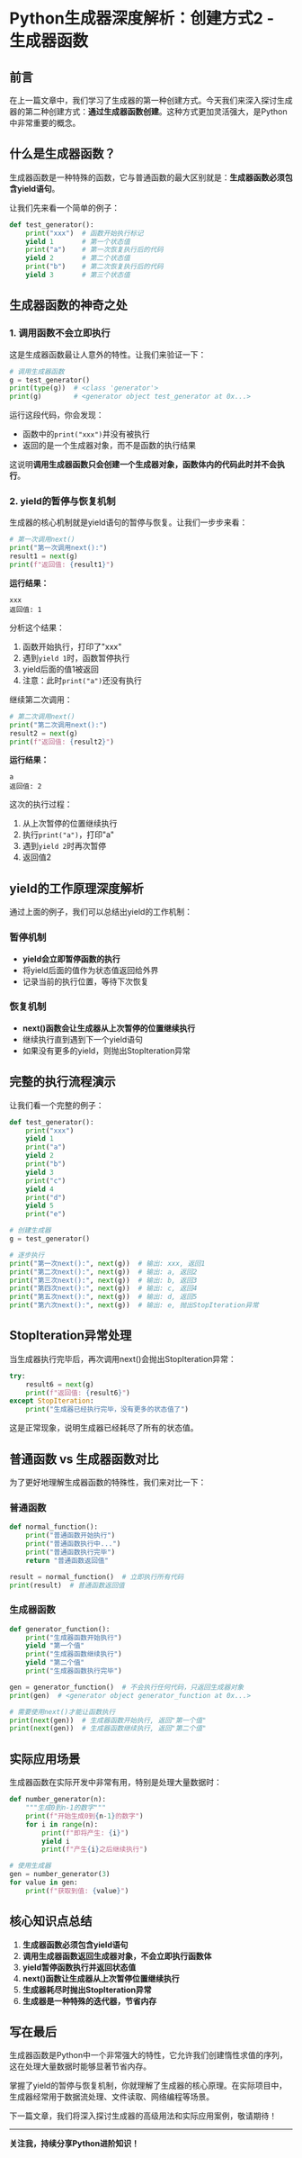 # Python生成器深度解析：创建方式2 - 生成器函数

## 前言

在上一篇文章中，我们学习了生成器的第一种创建方式。今天我们来深入探讨生成器的第二种创建方式：**通过生成器函数创建**。这种方式更加灵活强大，是Python中非常重要的概念。

## 什么是生成器函数？

生成器函数是一种特殊的函数，它与普通函数的最大区别就是：**生成器函数必须包含yield语句**。

让我们先来看一个简单的例子：

```python
def test_generator():
    print("xxx")  # 函数开始执行标记
    yield 1       # 第一个状态值
    print("a")    # 第一次恢复执行后的代码
    yield 2       # 第二个状态值
    print("b")    # 第二次恢复执行后的代码
    yield 3       # 第三个状态值
```

## 生成器函数的神奇之处

### 1. 调用函数不会立即执行

这是生成器函数最让人意外的特性。让我们来验证一下：

```python
# 调用生成器函数
g = test_generator()
print(type(g))  # <class 'generator'>
print(g)        # <generator object test_generator at 0x...>
```

运行这段代码，你会发现：
- 函数中的`print("xxx")`并没有被执行
- 返回的是一个生成器对象，而不是函数的执行结果

这说明**调用生成器函数只会创建一个生成器对象，函数体内的代码此时并不会执行**。

### 2. yield的暂停与恢复机制

生成器的核心机制就是yield语句的暂停与恢复。让我们一步步来看：

```python
# 第一次调用next()
print("第一次调用next():")
result1 = next(g)
print(f"返回值: {result1}")
```

**运行结果：**
```
xxx
返回值: 1
```

分析这个结果：
1. 函数开始执行，打印了"xxx"
2. 遇到`yield 1`时，函数暂停执行
3. yield后面的值1被返回
4. 注意：此时`print("a")`还没有执行

继续第二次调用：

```python
# 第二次调用next()
print("第二次调用next():")
result2 = next(g)
print(f"返回值: {result2}")
```

**运行结果：**
```
a
返回值: 2
```

这次的执行过程：
1. 从上次暂停的位置继续执行
2. 执行`print("a")`，打印"a"
3. 遇到`yield 2`时再次暂停
4. 返回值2

## yield的工作原理深度解析

通过上面的例子，我们可以总结出yield的工作机制：

### 暂停机制
- **yield会立即暂停函数的执行**
- 将yield后面的值作为状态值返回给外界
- 记录当前的执行位置，等待下次恢复

### 恢复机制
- **next()函数会让生成器从上次暂停的位置继续执行**
- 继续执行直到遇到下一个yield语句
- 如果没有更多的yield，则抛出StopIteration异常

## 完整的执行流程演示

让我们看一个完整的例子：

```python
def test_generator():
    print("xxx")
    yield 1
    print("a")
    yield 2
    print("b")
    yield 3
    print("c")
    yield 4
    print("d")
    yield 5
    print("e")

# 创建生成器
g = test_generator()

# 逐步执行
print("第一次next():", next(g))  # 输出: xxx, 返回1
print("第二次next():", next(g))  # 输出: a, 返回2
print("第三次next():", next(g))  # 输出: b, 返回3
print("第四次next():", next(g))  # 输出: c, 返回4
print("第五次next():", next(g))  # 输出: d, 返回5
print("第六次next():", next(g))  # 输出: e, 抛出StopIteration异常
```

## StopIteration异常处理

当生成器执行完毕后，再次调用next()会抛出StopIteration异常：

```python
try:
    result6 = next(g)
    print(f"返回值: {result6}")
except StopIteration:
    print("生成器已经执行完毕，没有更多的状态值了")
```

这是正常现象，说明生成器已经耗尽了所有的状态值。

## 普通函数 vs 生成器函数对比

为了更好地理解生成器函数的特殊性，我们来对比一下：

### 普通函数
```python
def normal_function():
    print("普通函数开始执行")
    print("普通函数执行中...")
    print("普通函数执行完毕")
    return "普通函数返回值"

result = normal_function()  # 立即执行所有代码
print(result)  # 普通函数返回值
```

### 生成器函数
```python
def generator_function():
    print("生成器函数开始执行")
    yield "第一个值"
    print("生成器函数继续执行")
    yield "第二个值"
    print("生成器函数执行完毕")

gen = generator_function()  # 不会执行任何代码，只返回生成器对象
print(gen)  # <generator object generator_function at 0x...>

# 需要使用next()才能让函数执行
print(next(gen))  # 生成器函数开始执行, 返回"第一个值"
print(next(gen))  # 生成器函数继续执行, 返回"第二个值"
```

## 实际应用场景

生成器函数在实际开发中非常有用，特别是处理大量数据时：

```python
def number_generator(n):
    """生成0到n-1的数字"""
    print(f"开始生成0到{n-1}的数字")
    for i in range(n):
        print(f"即将产生: {i}")
        yield i
        print(f"产生{i}之后继续执行")

# 使用生成器
gen = number_generator(3)
for value in gen:
    print(f"获取到值: {value}")
```

## 核心知识点总结

1. **生成器函数必须包含yield语句**
2. **调用生成器函数返回生成器对象，不会立即执行函数体**
3. **yield暂停函数执行并返回状态值**
4. **next()函数让生成器从上次暂停位置继续执行**
5. **生成器耗尽时抛出StopIteration异常**
6. **生成器是一种特殊的迭代器，节省内存**

## 写在最后

生成器函数是Python中一个非常强大的特性，它允许我们创建惰性求值的序列，这在处理大量数据时能够显著节省内存。

掌握了yield的暂停与恢复机制，你就理解了生成器的核心原理。在实际项目中，生成器经常用于数据流处理、文件读取、网络编程等场景。

下一篇文章，我们将深入探讨生成器的高级用法和实际应用案例，敬请期待！

---

**关注我，持续分享Python进阶知识！**
